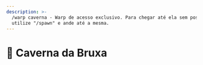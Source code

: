 ```yaml
---
description: >-
  /warp caverna - Warp de acesso exclusivo. Para chegar até ela sem possuir VIP,
  utilize "/spawn" e ande até a mesma.
---
```


# 🧪 Caverna da Bruxa


